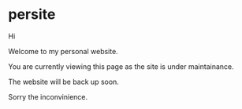 # persite
Hi

Welcome to my personal website.

You are currently viewing this page as the site is under maintainance.

The website will be back up soon.

Sorry the inconvinience.


